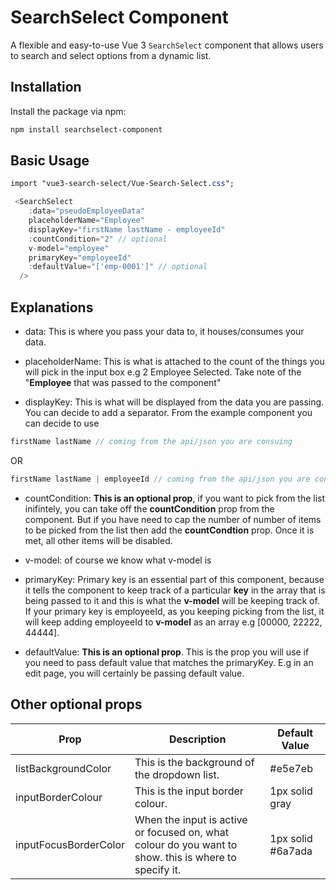 # SearchSelect Component

A flexible and easy-to-use Vue 3 `SearchSelect` component that allows users to search and select options from a dynamic list.

## Installation

Install the package via npm:

```bash
npm install searchselect-component
```

## Basic Usage

```css
import "vue3-search-select/Vue-Search-Select.css";
```

```js
 <SearchSelect
    :data="pseudoEmployeeData"
    placeholderName="Employee"
    displayKey="firstName lastName - employeeId"
    :countCondition="2" // optional
    v-model="employee"
    primaryKey="employeeId"
    :defaultValue="['emp-0001']" // optional
  />
```

## Explanations

- data: This is where you pass your data to, it houses/consumes your data.

- placeholderName: This is what is attached to the count of the things you will pick in the input box e.g 2 Employee Selected. Take note of the "**Employee** that was passed to the component"

- displayKey: This is what will be displayed from the data you are passing. You can decide to add a separator. From the example component you can decide to use

```js
firstName lastName // coming from the api/json you are consuing
```

OR

```js
firstName lastName | employeeId // coming from the api/json you are consuing
```

- countCondition: **This is an optional prop**, if you want to pick from the list inifintely, you can take off the **countCondition** prop from the component. But if you have need to cap the number of number of items to be picked from the list then add the **countCondtion** prop. Once it is met, all other items will be disabled.

- v-model: of course we know what v-model is

- primaryKey: Primary key is an essential part of this component, because it tells the component to keep track of a particular **key** in the array that is being passed to it and this is what the **v-model** will be keeping track of. If your primary key is employeeId, as you keeping picking from the list, it will keep adding employeeId to **v-model** as an array e.g [00000, 22222, 44444].

- defaultValue: **This is an optional prop**. This is the prop you will use if you need to pass default value that matches the primaryKey. E.g in an edit page, you will certainly be passing default value.

## Other optional props

| Prop                  | Description                                                                                           | Default Value     |
| --------------------- | ----------------------------------------------------------------------------------------------------- | ----------------- |
| listBackgroundColor   | This is the background of the dropdown list.                                                          | #e5e7eb           |
| inputBorderColour     | This is the input border colour.                                                                      | 1px solid gray    |
| inputFocusBorderColor | When the input is active or focused on, what colour do you want to show. this is where to specify it. | 1px solid #6a7ada |
